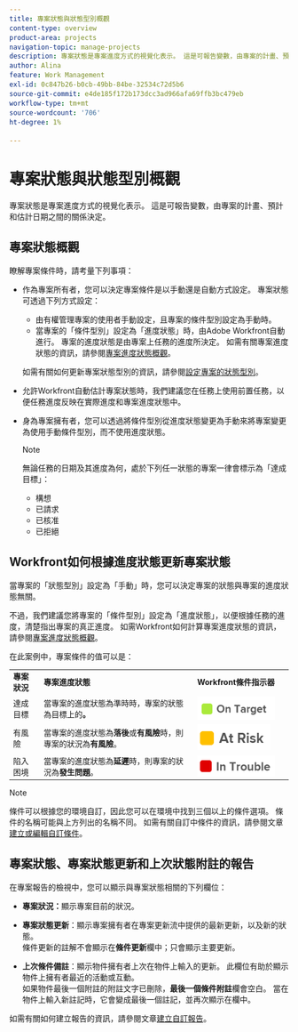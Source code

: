```yaml
---
title: 專案狀態與狀態型別概觀
content-type: overview
product-area: projects
navigation-topic: manage-projects
description: 專案狀態是專案進度方式的視覺化表示。 這是可報告變數，由專案的計畫、預計和估計日期之間的關係決定。
author: Alina
feature: Work Management
exl-id: 0c847b26-b0cb-49bb-84be-32534c72d5b6
source-git-commit: e4de185f172b173dcc3ad966afa69ffb3bc479eb
workflow-type: tm+mt
source-wordcount: '706'
ht-degree: 1%

---
```


# 專案狀態與狀態型別概觀

<!-- Audited: 12/2023 -->

專案狀態是專案進度方式的視覺化表示。 這是可報告變數，由專案的計畫、預計和估計日期之間的關係決定。

## 專案狀態概觀

瞭解專案條件時，請考量下列事項：

* 作為專案所有者，您可以決定專案條件是以手動還是自動方式設定。 專案狀態可透過下列方式設定：

   * 由有權管理專案的使用者手動設定，且專案的條件型別設定為手動時。
   * 當專案的「條件型別」設定為「進度狀態」時，由Adobe Workfront自動進行。 專案的進度狀態是由專案上任務的進度所決定。 如需有關專案進度狀態的資訊，請參閱[專案進度狀態概觀](../../../manage-work/projects/planning-a-project/project-progress-status.md)。

  如需有關如何更新專案狀態型別的資訊，請參閱[設定專案的狀態型別](../../../manage-work/projects/manage-projects/set-condition-type-for-project.md)。

* 允許Workfront自動估計專案狀態時，我們建議您在任務上使用前置任務，以便任務進度反映在實際進度和專案進度狀態中。
* 身為專案擁有者，您可以透過將條件型別從進度狀態變更為手動來將專案變更為使用手動條件型別，而不使用進度狀態。

  >[!NOTE]
  >
  >無論任務的日期及其進度為何，處於下列任一狀態的專案一律會標示為「達成目標」：
  >
  >* 構想
  >* 已請求
  >* 已核准
  >* 已拒絕

<!--
<div data-mc-conditions="QuicksilverOrClassic.Draft mode">
<h2>Set the Condition Type for a project</h2>
<p data-mc-conditions="QuicksilverOrClassic.Draft mode">(NOTE: drafted here and moved it to a separate article: /Content/Manage work/Projects/Manage projects/set-condition-type-for-project.htm)</p>
<ol>
<li value="1">Go to the project for which you want to update the Condition Type. </li>
<li value="2"> <p>  Click the <strong>More</strong> menu <img src="assets/qs-more-menu.png"> to the right of the project name, then click <strong>Edit</strong>.  <br> </p> </li>
<li value="3">In the <strong>Condition Type</strong> field, choose one of the following:
<ul>
<li><p><strong>Manual:</strong> The project owner sets the Condition on the project manually.</p><p data-mc-conditions="QuicksilverOrClassic.Quicksilver">In this case, the project owner can update the Condition of the project in the project header, or the Project Details section. </p></li>
<li><p><strong>Progress Status:</strong> Workfront sets the Condition based on the Progress Status of the project. <br></p></li>
</ul></li>
<li value="4">Click <strong>Save Changes</strong>. </li>
</ol>
</div>
-->

## Workfront如何根據進度狀態更新專案狀態

當專案的「狀態型別」設定為「手動」時，您可以決定專案的狀態與專案的進度狀態無關。

不過，我們建議您將專案的「條件型別」設定為「進度狀態」，以便根據任務的進度，清楚指出專案的真正進度。 如需Workfront如何計算專案進度狀態的資訊，請參閱[專案進度狀態概觀](../../../manage-work/projects/planning-a-project/project-progress-status.md)。

在此案例中，專案條件的值可以是：

<table style="table-layout:auto"> 
 <col> 
 <col> 
 <col> 
 <col> 
 <tbody> 
  <tr> 
   <td><strong>專案狀況</strong></td> 
   <td><strong>專案進度狀態</strong></td> 
   <td><strong>Workfront條件指示器</strong></td> 
   <td> </td> 
  </tr> 
  <tr> 
   <td>達成目標</td> 
   <td>當專案的進度狀態為準時時，專案的狀態為目標</strong>上的<strong>。 </td> 
   <td> <img src="assets/on-target-condition-icon.png"> </td> 
   <td> </td> 
  </tr> 
  <tr> 
   <td>有風險</td> 
   <td>當專案的進度狀態為<strong>落後</strong>或<strong>有風險</strong>時，則專案的狀況為<strong>有風險</strong>。</td> 
   <td> <img src="assets/at-risk-project-condition-icon.png"> </td> 
   <td> </td> 
  </tr> 
  <tr> 
   <td>陷入困境</td> 
   <td>當專案的進度狀態為<strong>延遲</strong>時，則專案的狀況為<strong>發生問題</strong>。 </td> 
   <td> <img src="assets/in-trouble-project-condition-icon.png"> </td> 
   <td> </td> 
  </tr> 
 </tbody> 
</table>

>[!NOTE]
>
>條件可以根據您的環境自訂，因此您可以在環境中找到三個以上的條件選項。 條件的名稱可能與上方列出的名稱不同。 如需有關自訂中條件的資訊，請參閱文章[建立或編輯自訂條件](../../../administration-and-setup/customize-workfront/create-manage-custom-conditions/create-edit-custom-conditions.md)。

## 專案狀態、專案狀態更新和上次狀態附註的報告

在專案報告的檢視中，您可以顯示與專案狀態相關的下列欄位：

* **專案狀況：**&#x200B;顯示專案目前的狀況。
* **專案狀態更新**：顯示專案擁有者在專案更新流中提供的最新更新，以及新的狀態。\
  條件更新的註解不會顯示在&#x200B;**條件更新**&#x200B;欄中；只會顯示主要更新。

* **上次條件備註**：顯示物件擁有者上次在物件上輸入的更新。 此欄位有助於顯示物件上擁有者最近的活動或互動。\
  如果物件最後一個附註的附註文字已刪除，**最後一個條件附註**&#x200B;欄會空白。 當在物件上輸入新註記時，它會變成最後一個註記，並再次顯示在欄中。

如需有關如何建立報告的資訊，請參閱文章[建立自訂報告](../../../reports-and-dashboards/reports/creating-and-managing-reports/create-custom-report.md)。
